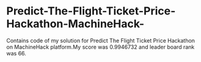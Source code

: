 # Predict-The-Flight-Ticket-Price-Hackathon-MachineHack-
Contains code of my solution for Predict The Flight Ticket Price Hackathon on MachineHack platform.My score was 0.9946732 and leader board rank was 66.
